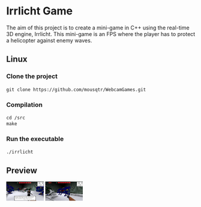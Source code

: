 # Irrlicht Game

The aim of this project is to create a mini-game in C++ using the real-time 3D engine, Irrlicht. This mini-game is an FPS where the player has to protect a helicopter against enemy waves.

## Linux
### Clone the project
```
git clone https://github.com/mousqtr/WebcamGames.git
```

### Compilation
```
cd /src 
make 
```

### Run the executable
```
./irrlicht
```

## Preview

<img src="/resources/images/image1.png?raw=true" alt="image1" style="width: 100px;"/>

<img src="/resources/images/image2.png?raw=true" alt="image2" style="width: 100px;"/>
